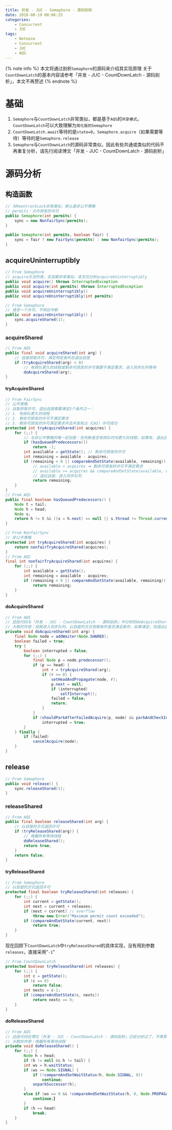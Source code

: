 ```yaml
---
title: 并发 - JUC - Semaphore - 源码剖析
date: 2016-08-19 00:06:25
categories:
    - Concurrent
    - JUC
tags:
    - Netease
    - Concurrent
    - JUC
    - AQS
---
```


{% note info %}
本文将通过剖析`Semaphore`的源码来介绍其实现原理
关于`CountDownLatch`的基本内容请参考「并发 - JUC - CountDownLatch - 源码剖析」，本文不再赘述
{% endnote %}

<!-- more -->

# 基础
1. `Semaphore`与`CountDownLatch`非常类似，都是基于`AQS`的`共享模式`，`CountDownLatch`可以大致理解为`简化版的Semaphore`
2. `CountDownLatch.await`等待的是`state=0`，`Semaphore.acquire`（如果需要等待）等待的是`Semaphore.release`
3. `Semaphore`与`CountDownLatch`的源码非常类似，因此有些共通或类似的代码不再重复分析，请先行阅读博文「并发 - JUC - CountDownLatch - 源码剖析」

# 源码分析

## 构造函数
```java
// 与ReentrantLock非常类似，默认是非公平策略
// permits：允许颁发的许可
public Semaphore(int permits) {
    sync = new NonfairSync(permits);
}

public Semaphore(int permits, boolean fair) {
    sync = fair ? new FairSync(permits) : new NonfairSync(permits);
}
```

## acquireUninterruptibly

```java
// From Semaphore
// acquire方法列表，实现都非常类似，本文仅分析acquireUninterruptibly
public void acquire() throws InterruptedException
public void acquire(int permits) throws InterruptedException
public void acquireUninterruptibly()
public void acquireUninterruptibly(int permits)
```
```java
// From Semaphore
// 请求一个许可，不响应中断
public void acquireUninterruptibly() {
    sync.acquireShared(1);
}
```

### acquireShared
```java
// From AQS
public final void acquireShared(int arg) {
    // 自旋获取许可，满足特定条件后退出自旋
    if (tryAcquireShared(arg) < 0)
        // 有排队更久的线程或剩余可颁发的许可需要不满足需求，进入同步队列等待
        doAcquireShared(arg);
}
```

#### tryAcquireShared
```java
// From FairSync
// 公平策略
// 自旋获取许可，退出自旋需要满足3个条件之一：
// 1. 有排队更久的线程
// 2. 剩余可颁发的许可不满足需求
// 3. 剩余可颁发的许可满足需求并且并发抢占（CAS）许可成功
protected int tryAcquireShared(int acquires) {
    for (;;) {
        // 与非公平策略的唯一区别是：先判断是否有排队时间更久的线程，如果有，退出自旋，进入同步队列
        if (hasQueuedPredecessors())
            return -1;
        int available = getState(); // 剩余可颁发的许可
        int remaining = available - acquires;
        if (remaining < 0 || compareAndSetState(available, remaining))
            // available < acquires ➔ 剩余可颁发的许可不满足需求
            // available >= acquires && compareAndSetState(available, remaining) ➔ 剩余可颁发的许可满足需求并且并发抢占（CAS）许可成功
            // 退出自旋，进入同步队列
            return remaining;
    }
}
// From AQS
public final boolean hasQueuedPredecessors() {
    Node t = tail;
    Node h = head;
    Node s;
    return h != t && ((s = h.next) == null || s.thread != Thread.currentThread());
}
```
```java
// From NonfairSync
// 非公平策略
protected int tryAcquireShared(int acquires) {
    return nonfairTryAcquireShared(acquires);
}
// From AQS
final int nonfairTryAcquireShared(int acquires) {
    for (;;) {
        int available = getState();
        int remaining = available - acquires;
        if (remaining < 0 || compareAndSetState(available, remaining))
            return remaining;
    }
}
```

#### doAcquireShared
```java
// From AQS
// 这段代码与「并发 - JUC - CountDownLatch - 源码剖析」中分析的doAcquireSharedInterruptibly类似，不再赘述
// 大致的作用：线程进入同步队列，以自旋的方式观察条件是否满足条件，如果满足，则退出自旋
private void doAcquireShared(int arg) {
    final Node node = addWaiter(Node.SHARED);
    boolean failed = true;
    try {
        boolean interrupted = false;
        for (;;) {
            final Node p = node.predecessor();
            if (p == head) {
                int r = tryAcquireShared(arg);
                if (r >= 0) {
                    setHeadAndPropagate(node, r);
                    p.next = null;
                    if (interrupted)
                        selfInterrupt();
                    failed = false;
                    return;
                }
            }
            if (shouldParkAfterFailedAcquire(p, node) && parkAndCheckInterrupt())
                interrupted = true;
        }
    } finally {
        if (failed)
            cancelAcquire(node);
    }
}
```

## release
```java
// From Semaphore
public void release() {
    sync.releaseShared(1);
}
```

### releaseShared
```java
// From AQS
public final boolean releaseShared(int arg) {
    // 以自旋的方式返回许可
    if (tryReleaseShared(arg)) {
        // 唤醒所有等待线程
        doReleaseShared();
        return true;
    }
    return false;
}
```

#### tryReleaseShared
```java
// From Semaphore
// 以自旋的方式返回许可
protected final boolean tryReleaseShared(int releases) {
    for (;;) {
        int current = getState();
        int next = current + releases;
        if (next < current) // overflow
            throw new Error("Maximum permit count exceeded");
        if (compareAndSetState(current, next))
            return true;
    }
}
```
现在回顾下`CountDownLatch`中`tryReleaseShared`的具体实现，没有用到参数`releases`，直接采用"`-1`"
```java
// From CountDownLatch
protected boolean tryReleaseShared(int releases) {
    for (;;) {
        int c = getState();
        if (c == 0)
            return false;
        int nextc = c-1;
        if (compareAndSetState(c, nextc))
            return nextc == 0;
    }
}
```

#### doReleaseShared
```java
// From AQS
// 这段代码在博文「并发 - JUC - CountDownLatch - 源码剖析」已经分析过了，不再赘述
// 大致的作用：唤醒所有等待线程
private void doReleaseShared() {
    for (;;) {
        Node h = head;
        if (h != null && h != tail) {
        int ws = h.waitStatus;
        if (ws == Node.SIGNAL) {
            if (!compareAndSetWaitStatus(h, Node.SIGNAL, 0))
                continue;
            unparkSuccessor(h);
        }
        else if (ws == 0 && !compareAndSetWaitStatus(h, 0, Node.PROPAGATE))
            continue;】
        }
        if (h == head)
            break;
    }
}
```

<!-- indicate-the-source -->

